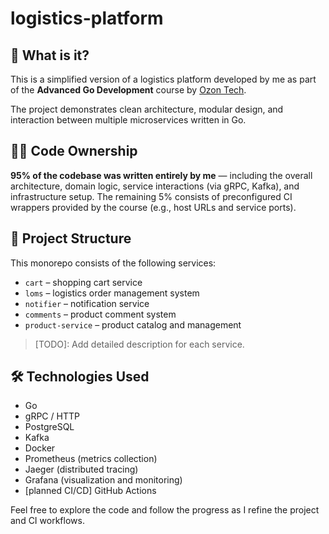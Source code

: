 # logistics-platform

## 🚀 What is it?

This is a simplified version of a logistics platform developed by me as part of the **Advanced Go Development** course by [Ozon Tech](https://ozon.tech/?__rr=1&abt_att=1&origin_referer=www.google.com).

The project demonstrates clean architecture, modular design, and interaction between multiple microservices written in Go.

## 🧑‍💻 Code Ownership

**95% of the codebase was written entirely by me** — including the overall architecture, domain logic, service interactions (via gRPC, Kafka), and infrastructure setup. The remaining 5% consists of preconfigured CI wrappers provided by the course (e.g., host URLs and service ports).

## 🧱 Project Structure

This monorepo consists of the following services:

- `cart` – shopping cart service
- `loms` – logistics order management system
- `notifier` – notification service
- `comments` – product comment system
- `product-service` – product catalog and management

> [TODO]: Add detailed description for each service.

## 🛠 Technologies Used

- Go  
- gRPC / HTTP  
- PostgreSQL  
- Kafka  
- Docker  
- Prometheus (metrics collection)  
- Jaeger (distributed tracing)  
- Grafana (visualization and monitoring)  
- [planned CI/CD] GitHub Actions 

Feel free to explore the code and follow the progress as I refine the project and CI workflows.
